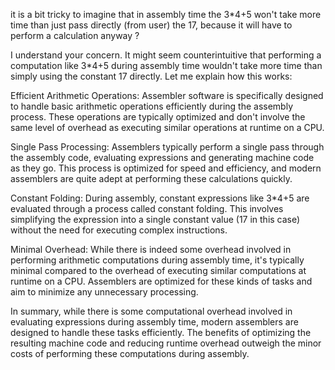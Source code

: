 it is a bit tricky to imagine that in assembly time the 3*4+5 won't take more time than just pass directly (from user) the 17, because it will have to perform a calculation anyway  ? 


I understand your concern. It might seem counterintuitive that performing a computation like 3*4+5 during assembly time wouldn't take more time than simply using the constant 17 directly. Let me explain how this works:

Efficient Arithmetic Operations: Assembler software is specifically designed to handle basic arithmetic operations efficiently during the assembly process. These operations are typically optimized and don't involve the same level of overhead as executing similar operations at runtime on a CPU.

Single Pass Processing: Assemblers typically perform a single pass through the assembly code, evaluating expressions and generating machine code as they go. This process is optimized for speed and efficiency, and modern assemblers are quite adept at performing these calculations quickly.

Constant Folding: During assembly, constant expressions like 3*4+5 are evaluated through a process called constant folding. This involves simplifying the expression into a single constant value (17 in this case) without the need for executing complex instructions.

Minimal Overhead: While there is indeed some overhead involved in performing arithmetic computations during assembly time, it's typically minimal compared to the overhead of executing similar computations at runtime on a CPU. Assemblers are optimized for these kinds of tasks and aim to minimize any unnecessary processing.

In summary, while there is some computational overhead involved in evaluating expressions during assembly time, modern assemblers are designed to handle these tasks efficiently. The benefits of optimizing the resulting machine code and reducing runtime overhead outweigh the minor costs of performing these computations during assembly.







